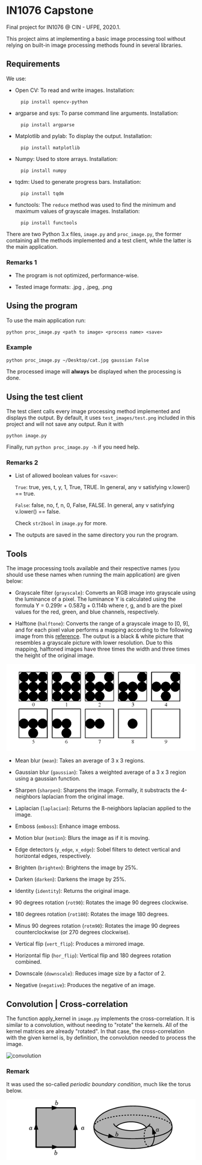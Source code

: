 # IN1076 Capstone

Final project for IN1076 @ CIN - UFPE, 2020.1.

This project aims at implementing a basic image processing tool without relying on built-in image processing methods found in several libraries.

## Requirements

We use:

- Open CV: To read and write images. Installation:

        pip install opencv-python

- argparse and sys: To parse command line arguments. Installation:

        pip install argparse

- Matplotlib and pylab: To display the output. Installation:

        pip install matplotlib

- Numpy: Used to store arrays. Installation:

        pip install numpy

- tqdm: Used to generate progress bars. Installation:

        pip install tqdm

- functools: The `reduce` method was used to find the minimum and maximum values of grayscale images. Installation:

        pip install functools

There are two Python 3.x files, `image.py` and `proc_image.py`,  the former containing all the methods implemented and a test client, while the latter is the main application.

### Remarks 1

- The program is not optimized, performance-wise.

- Tested image formats: .jpg , .jpeg, .png

## Using the program

To use the main application run:

    python proc_image.py <path to image> <process name> <save>

### Example

    python proc_image.py ~/Desktop/cat.jpg gaussian False

The processed image will **always** be displayed when the processing is done.

## Using the test client

The test client calls every image processing method implemented and displays the output. By default, it uses `test_images/test.png` included in this project and will not save any output. Run it with

    python image.py

Finally, run `python proc_image.py -h` if you need help.

### Remarks 2

- List of allowed boolean values for `<save>`:

  `True`: true, yes, t, y, 1, True, TRUE. In general, any v satisfying v.lower() == true.

  `False`: false, no, f, n, 0, False, FALSE. In general, any v satisfying v.lower() == false.

   Check `str2bool` in `image.py` for more.

- The outputs are saved in the same directory you run the program.

## Tools

The image processing tools available and their respective names (you should use these names when running the main application) are given below:

- Grayscale filter (`grayscale`): Converts an RGB image into grayscale using the luminance of a pixel. The luminance Y is calculated using the formula Y = 0.299r + 0.587g + 0.114b where r, g, and b are the pixel values for the red, green, and blue channels, respectively.

- Halftone (`halftone`): Converts the range of a grayscale image to [0, 9], and for each pixel value performs a mapping according to the following image from this [reference](http://www.imageprocessingplace.com/DIP-3E/dip3e_student_projects.htm#02-01). The output is a black & white picture that resembles a grayscale picture with lower resolution. Due to this mapping, halftoned images have three times the width and three times the height of the original image.

![Halftone map](readme_images/halftone_map.png)

- Mean blur (`mean`): Takes an average of 3 x 3 regions.

- Gaussian blur (`gaussian`): Takes a weighted average of a 3 x 3 region using a gaussian function.

- Sharpen (`sharpen`): Sharpens the image. Formally, it substracts the 4-neighbors laplacian from the original image.

- Laplacian (`laplacian`): Returns the 8-neighbors laplacian applied to the image.

- Emboss (`emboss`): Enhance image emboss.

- Motion blur (`motion`): Blurs the image as if it is moving.

- Edge detectors (`y_edge`, `x_edge`): Sobel filters to detect vertical and horizontal edges, respectively.

- Brighten (`brighten`): Brightens the image by 25%.

- Darken (`darken`): Darkens the image by 25%.

- Identity (`identity`): Returns the original image.

- 90 degrees rotation (`rot90`): Rotates the image 90 degrees clockwise.

- 180 degrees rotation (`rot180`): Rotates the image 180 degrees.

- Minus 90 degrees rotation (`rotm90`): Rotates the image 90 degrees counterclockwise (or 270 degrees clockwise).

- Vertical flip (`vert_flip`): Produces a mirrored image.

- Horizontal flip (`hor_flip`): Vertical flip and 180 degrees rotation combined.

- Downscale (`downscale`): Reduces image size by a factor of 2.

- Negative (`negative`): Produces the negative of an image.

## Convolution | Cross-correlation

The function apply_kernel in `image.py` implements the cross-correlation. It is similar to a convolution, without needing to "rotate" the kernels. All of the kernel matrices are already "rotated".  In that case, the cross-correlation with the given kernel is, by definition, the convolution needed to process the image.

![convolution](gifs/conv.gif)

### Remark

It was used the so-called *periodic boundary condition*, much like the torus below.

![torus](readme_images/torus.png)
